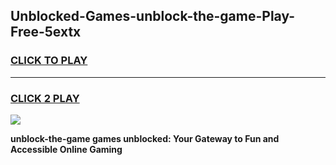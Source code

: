 
## Unblocked-Games-unblock-the-game-Play-Free-5extx
<h3>
<a href="https://premium76.site?title=unblock-the-game&ref=23A">CLICK TO PLAY</a></h3>
<hr>

<h3>
<a href="https://premium76.site?title=unblock-the-game&ref=23A">CLICK 2 PLAY</a>
  
</h3>

<a href="https://premium76.site?title=unblock-the-game&ref=23A"><img src="https://clearcache.store/games.png"></a>


**unblock-the-game games unblocked: Your Gateway to Fun and Accessible Online Gaming**
